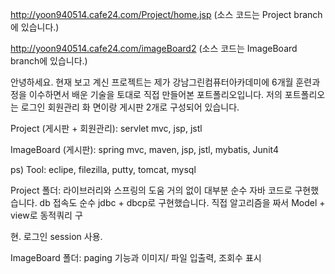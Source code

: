 
http://yoon940514.cafe24.com/Project/home.jsp (소스 코드는 Project branch에 있습니다.)

http://yoon940514.cafe24.com/imageBoard2 (소스 코드는 ImageBoard branch에 있습니다.)

안녕하세요. 현재 보고 계신 프로젝트는 제가 강남그린컴퓨터아카데미에 6개월 훈련과정을 이수하면서 배운 기술을 토대로 직접 만들어본 포트폴리오입니다. 저의 포트폴리오는 로그인 회원관리 화
면이랑 게시판 2개로 구성되어 있습니다.

Project (게시판 + 회원관리): servlet mvc, jsp, jstl

ImageBoard (게시판): spring mvc, maven, jsp, jstl, mybatis, Junit4

ps) Tool: eclipe, filezilla, putty, tomcat, mysql

Project 폴더: 라이브러리와 스프링의 도움 거의 없이 대부분 순수 자바 코드로 구현했습니다. db 접속도 순수 jdbc + dbcp로 구현했습니다. 직접 알고리즘을 짜서 Model + view로 동적쿼리 구

현. 로그인 session 사용. 

ImageBoard 폴더: paging 기능과 이미지/ 파일 입출력, 조회수 표시
